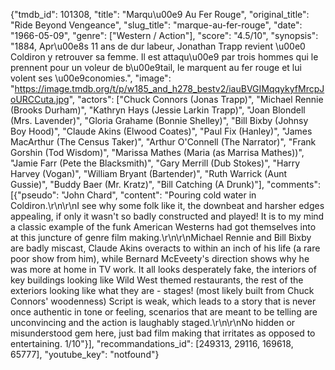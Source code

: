 {"tmdb_id": 101308, "title": "Marqu\u00e9 Au Fer Rouge", "original_title": "Ride Beyond Vengeance", "slug_title": "marque-au-fer-rouge", "date": "1966-05-09", "genre": ["Western / Action"], "score": "4.5/10", "synopsis": "1884, Apr\u00e8s 11 ans de dur labeur, Jonathan Trapp revient \u00e0 Coldiron y retrouver sa femme. Il est attaqu\u00e9 par trois hommes qui le prennent pour un voleur de b\u00e9tail, le marquent au fer rouge et lui volent ses \u00e9conomies.", "image": "https://image.tmdb.org/t/p/w185_and_h278_bestv2/iauBVGIMqqykyfMrcpJoURCCuta.jpg", "actors": ["Chuck Connors (Jonas Trapp)", "Michael Rennie (Brooks Durham)", "Kathryn Hays (Jessie Larkin Trapp)", "Joan Blondell (Mrs. Lavender)", "Gloria Grahame (Bonnie Shelley)", "Bill Bixby (Johnsy Boy Hood)", "Claude Akins (Elwood Coates)", "Paul Fix (Hanley)", "James MacArthur (The Census Taker)", "Arthur O'Connell (The Narrator)", "Frank Gorshin (Tod Wisdom)", "Marissa Mathes (Maria (as Marrisa Mathes))", "Jamie Farr (Pete the Blacksmith)", "Gary Merrill (Dub Stokes)", "Harry Harvey (Vogan)", "William Bryant (Bartender)", "Ruth Warrick (Aunt Gussie)", "Buddy Baer (Mr. Kratz)", "Bill Catching (A Drunk)"], "comments": [{"pseudo": "John Chard", "content": "Pouring cold water in Coldiron.\r\n\r\nI see why some folk like it, the downbeat and harsher edges appealing, if only it wasn't so badly constructed and played! It is to my mind a classic example of the funk American Westerns had got themselves into at this juncture of genre film making.\r\n\r\nMichael Rennie and Bill Bixby are badly miscast, Claude Akins overacts to within an inch of his life (a rare poor show from him), while Bernard McEveety's direction shows why he was more at home in TV work. It all looks desperately fake, the interiors of key buildings looking like Wild West themed restaurants, the rest of the exteriors looking like what they are - stages! (most likely built from Chuck Connors' woodenness) Script is weak, which leads to a story that is never once authentic in tone or feeling, scenarios that are meant to be telling are unconvincing and the action is laughably staged.\r\n\r\nNo hidden or misunderstood gem here, just bad film making that irritates as opposed to entertaining. 1/10"}], "recommandations_id": [249313, 29116, 169618, 65777], "youtube_key": "notfound"}